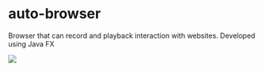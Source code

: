# auto-browser
Browser that can record and playback interaction with websites. Developed using Java FX

![](https://media.giphy.com/media/5Y9DInqEdDMiyF8uVX/giphy.gif)
